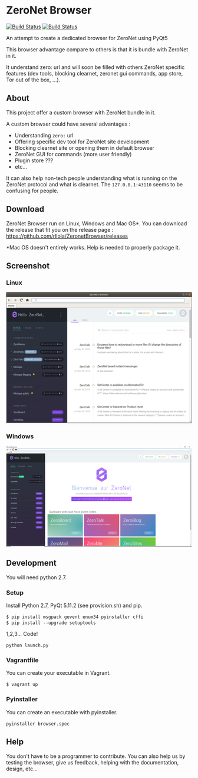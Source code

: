 # ZeroNet Browser

[![Build Status](https://travis-ci.org/rllola/ZeronetBrowser.svg?branch=master)](https://travis-ci.org/rllola/ZeronetBrowser)
[![Build Status](https://ci.appveyor.com/api/projects/status/github/rllola/ZeronetBrowser?branch=master&svg=true)](https://ci.appveyor.com/project/rllola/zeronetbrowser/)

An attempt to create a dedicated browser for ZeroNet using PyQt5

This browser advantage compare to others is that it is bundle with ZeroNet in it.

It understand zero: url and will soon be filled with others ZeroNet specific features (dev tools, blocking clearnet, zeronet gui commands, app store, Tor out of the box, ...).

## About

This project offer a custom browser with ZeroNet bundle in it.

A custom browser could have several advantages :
- Understanding `zero:` url
- Offering specific dev tool for ZeroNet site development
- Blocking clearnet site or opening them in default browser
- ZeroNet GUI for commands (more user friendly)
- Plugin store ???
- etc...

It can also help non-tech people understanding what is running on the ZeroNet protocol and what is clearnet. The `127.0.0.1:43110` seems to be confusing for people.

## Download

ZeroNet Browser run on Linux, Windows and Mac OS*. You can download the release that fit you on the release page : https://github.com/rllola/ZeronetBrowser/releases

*Mac OS doesn't entirely works. Help is needed to properly package it.

## Screenshot

### Linux

![Linux](./screenshot/Linux.png)

### Windows

![Windos](./screenshot/Windows.PNG)

## Development

You will need python 2.7.

### Setup

Install Python 2.7, PyQt 5.11.2 (see provision.sh) and pip.

```
$ pip install msgpack gevent enum34 pyinstaller cffi
$ pip install --upgrade setuptools
```

1,2,3... Code!

```
python launch.py
```

### Vagrantfile

You can create your executable in Vagrant.
```
$ vagrant up
```

### Pyinstaller

You can create an executable with pyinstaller.
```
pyinstaller browser.spec
```

## Help

You don't have to be a programmer to contribute. You can also help us by testing the browser, give us feedback, helping with the documentation, design, etc...
